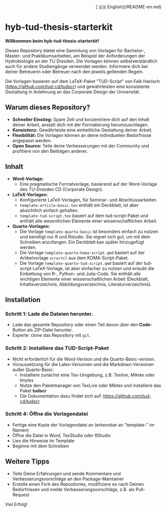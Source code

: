 <div style="text-align: right;">
[ 🇬🇧 English](/README-en.md)
</div>

# hyb-tud-thesis-starterkit

**Willkommen beim hyb-tud-thesis-starterkit!**

Dieses Repository bietet eine Sammlung von Vorlagen für Bachelor-, Master- und Praktikumsarbeiten, am Beispiel der Anforderungen der Hydrobiologie an der TU Dresden. Die Vorlagen können selbstverständlich auch für andere Studiengänge verwendet werden. Informiere dich bei deiner Betreuerin oder Betreuer nach den jeweils geltenden Regeln.

Die Vorlagen basieren auf dem LaTeX-Paket "TUD-Script" von Falk Hanisch (https://github.com/tud-cd/tudscr) und gewährleisten eine konsistente Gestaltung in Anlehnung an das Corporate Design der Universität.


## Warum dieses Repository?

* **Schneller Einstieg:** Spare Zeit und konzentriere dich auf den Inhalt deiner Arbeit, anstatt dich mit der Formatierung herumzuschlagen.
* **Konsistenz:** Gewährleiste eine einheitliche Gestaltung deiner Arbeit.
* **Flexibilität:** Die Vorlagen können an deine individuellen Bedürfnisse angepasst werden.
* **Open Source:** Teile deine Verbesserungen mit der Community und profitiere von den Beiträgen anderer.

## Inhalt

* **Word-Vorlage:** 
    * Eine pragmatische Formatvorlage, basierend auf der Word-Vorlage des TU-Dresden CD (Corporate Design).
* **LaTeX-Vorlagen:** 
    * Konfigurierte LaTeX-Vorlagen, für Seminar- und Abschlussarbeiten 
    * `template-article-basic.tex` enthält ein Deckblatt, ist aber absichtlich einfach gehalten.
    * `template-tud-script.tex` basiert auf dem tud-script-Paket und enthält alle wesentlichen Elemente einer wissenschaftlichen Arbeit.
* **Quarto-Vorlagen:** 
    * Die Vorlage `template-quarto-basic` ist besonders einfach zu nutzen und benötigt nur R und Rstudio. Sie eignet sich gut, um mit dem Schreiben anzufangen. Ein Deckblatt kan später hinzugefügt werden.
    * Die Vorlage `template-quarto-koma-script.qmd` basiert auf der Artikelvorlage `scrartcl` aus dem KOMA-Script-Paket.
    * Die Vorlage `template-quarto-tud-script.qmd` basiert auf der tud-script LaTeX-Vorlage, ist aber einfacher zu nutzen und erlaubt die Einbettung von R-, Python- und Julia-Code. Sie enthält alle wichtigen Elemente einer wissenschaftlichen Arbeit (Deckblatt, Inhaltsverzeichnis, Abbildungsverzeichnis, Literaturverzeichnis).

## Installation

### Schritt 1: Lade die Dateien herunter.

* Lade das gesamte Repository oder einen Teil davon über den **Code**-Button als ZIP-Datei herunter.
* Experte: clone das Repository mit `git`.

### Schritt 2: Installiere das TUD-Script-Paket

* Nicht erforderlich für die Word-Version und die Quarto-Basic-version.
* Voraussetzung für die Latex-Versionen und die Markdown-Versionen außer Quarto-Basic:
    * Installiere zunächst eine Tex-Umgebung, z.B. Texlive, Miktex oder tinytex
    * Nutze den Paketmanager von TexLive oder Miktex und installiere das Paket **tudscr**
    * Die Dokumentation dazu findet sich auf: https://github.com/tud-cd/tudscr
    
### Schritt 4: Öffne die Vorlagendatei

* Fertige eine Kopie der Vorlagendatei an (erkennbar an "template-" im Namen)
* Öffne die Datei in Word, TexStudio oder RStudio
* Lies die Hinweise im Template
* Beginne mit dem Schreiben

## Weitere Tipps

* Teile Deine Erfahrungen und sende Kommentare und Verbesserungsvorschläge an den Package-Maintainer
* Erstelle einen Fork des Repositories, modifiziere es nach Deinen Bedürfnissen und melde Verbesserungsvorschläge, z.B. als Pull-Request



Viel Erfolg!


